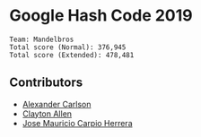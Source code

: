 Google Hash Code 2019
=====================
```
Team: Mandelbros
Total score (Normal): 376,945
Total score (Extended): 478,481
```
Contributors
------------
- [Alexander Carlson](https://github.com/acarlson99)
- [Clayton Allen](https://github.com/allenc12)
- [Jose Mauricio Carpio Herrera](https://github.com/laughtt)
